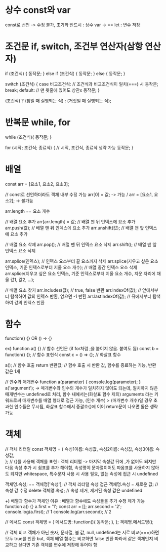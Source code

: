 # 상수 const와 var
const로 선언 -> 수정 불가, 초기화 반드시 : 상수
var -> == let : 변수 저장


# 조건문 if, switch, 조건부 연산자(삼항 연산자)
if (조건식) {
    동작문;
} else if (조건식) {
    동작문;
} else {
    동작문;
}

switch (조건식) {
    case 비교조건식:    // 조건식과 비교조건식이 일치(===) 시
        동작문;
        break;
    default:            // 맨 윗줄에 있어도 상관x
        동작문;
}

(조건식) ? (참일 때 실행되는 식) : (거짓일 때 실행되는 식);


# 반복문 while, for
while (조건식){
    동작문;
}

for (시작; 조건식; 종료식) {        // 시작, 조건식, 종료식 생략 가능
    동작문;
}


# 배열
const arr = [요소1, 요소2, 요소3];

// const로 선언하더라도 객체 내부 수정 가능
arr[0] = 값; -> 가능 / arr = [요소1, 요소2]; -> 불가능

arr.length == 요소 개수

// 배열 요소 추가
arr[arr.length] = 값;     // 배열 맨 뒤 인덱스에 요소 추가
arr.push(값);         //  배열 맨 뒤 인덱스에 요소 추가
arr.unshift(값);         //  배열 맨 앞 인덱스에 요소 추가

// 배열 요소 삭제
arr.pop(); // 배열 맨 뒤 인덱스 요소 삭제
arr.shift(); // 배열 맨 앞 인덱스 요소 삭제

arr.splice(인덱스); // 인덱스 요소부터 끝 요소까지 삭제
arr.splice(지우고 싶은 요소 인덱스, 기준 인덱스로부터 지울 요소 개수);   // 배열 중간 인덱스 요소 삭제
arr.splice(지우고 싶은 요소 인덱스, 기준 인덱스로부터 지울 요소 개수,
            지운 자리에 채울 값1, 값2, ...);

// 배열 요소 찾기
arr.includes(값);   // true, false 반환
arr.indexOf(값);    // 앞에서부터 탐색하여 값의 인덱스 반환, 없으면 -1 반환
arr.lastIndexOf(값); // 뒤에서부터 탐색하여 값의 인덱스 반환


# 함수
function() {} OR () => {}

ex)
function a() {}                // 함수 선언문 (if for처럼 ;을 붙이지 않음. 붙여도 됨)
const b = function() {};       // 함수 표현식
const c = () => {};            // 화살표 함수 

a();    // 함수 호출
return 반환값;  // 함수 호출 시 반환 값, 함수를 종료하는 기능, 반환 값은 1개

// 인수와 매개변수
function a(parameter) {
    console.log(parameter);
}
a('argument');
-> 매개변수와 인수의 개수가 일치하지 않아도 되는데, 일치하지 않은 매개변수는 undefined로 처리,
    함수 내에서는(화살표 함수 제외) arguments 라는 키워드로써 매개변수를 배열 형태로 접근 가능,
    (인수 개수) > (매개변수 개수)일 경우 초과한 인수들은 무시됨,
    화살표 함수에서 중괄호{}에 이어 return문이 나오면 둘은 생략 가능


# 객체
// 객체 리터럴
const 객체명 = {
    속성1이름: 속성값,
    속성2이름: 속성값,
    속성3이름: 속성값,      
};                  // {}를 사용해 객체를 표현 : 객체 리터럴
-> 마지막 속성값 뒤에 ,가 없어도 되지만 다음 속성 추가 시 쉼표를 추가 해야함,
    속성명이 문자열이어도 따옴표를 사용하지 않아도 되지만 whitespace, 특수문자 사용 시 사용 필요,
    없는 속성에 접근 시 undefined

객체명.속성;  ==  객체명['속성'];   // 객체 리터럴 속성 접근
객체명.속성 = 새로운 값;            // 속성 값 수정
delete 객체명.속성;                 // 속성 제거, 제거된 속성 값은 undefined

+) 배열과 함수가 객체인 이유
: 배열과 함수에도 속성들을 추가 수정 제가 가능
function a() {}
a.first = '1';
const arr = [];
arr.second = '2';
console.log(a.first);       // 1
console.log(arr.second);    // 2

// 메서드
const 객체명 = {
    메서드명: function(){
        동작문;
    },
};
객체명.메서드명();

// 객체 비교
객체가 아닌 숫자, 문자열, 불 값, null, undefined는 서로 비교(===)하면 모두 true를 반환
but, 객체 배열 함수는 비교하면 false 반환
따라서 같은 객체인지 비교하고 싶다면 기존 객체를 변수에 저장해 두어야 함
